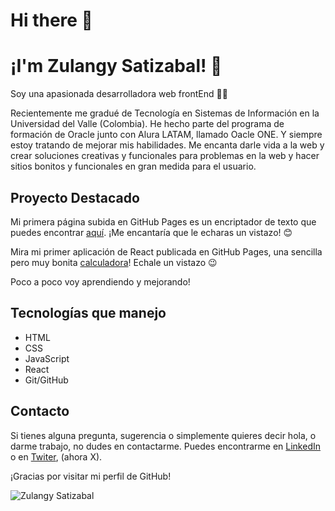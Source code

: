 # Hi there 👋

# ¡I'm Zulangy Satizabal! 🐼

Soy una apasionada desarrolladora web frontEnd 👩‍💻

<!--Echale un ojo a mi [Portafolio](https://zulangysatizabal.github.io/MiPortafolio/) 📌-->

Recientemente me gradué de Tecnología en Sistemas de Información en la Universidad del Valle (Colombia). He hecho parte del programa de formación de Oracle junto con Alura LATAM, llamado Oacle ONE. Y siempre estoy tratando de mejorar mis habilidades. Me encanta darle vida a la web y crear soluciones creativas y funcionales para problemas en la web y hacer sitios bonitos y funcionales en gran medida para el usuario.

## Proyecto Destacado

Mi primera página subida en GitHub Pages es un encriptador de texto que puedes encontrar [aquí](https://zulangysatizabal.github.io/Encriptador-de-Texto/). ¡Me encantaría que le echaras un vistazo! 😊

Mira mi primer aplicación de React publicada en GitHub Pages, una sencilla pero muy bonita [calculadora](https://zulangysatizabal.github.io/calculadora-interactiva/)! Echale un vistazo 😉

Poco a poco voy aprendiendo y mejorando!

## Tecnologías que manejo

- HTML
- CSS
- JavaScript
- React
- Git/GitHub

## Contacto

Si tienes alguna pregunta, sugerencia o simplemente quieres decir hola, o darme trabajo, no dudes en contactarme. Puedes encontrarme en [LinkedIn](https://www.linkedin.com/in/zulangy-satizabal/) o en [Twiter](https://twitter.com/ZulangySati), (ahora X).

¡Gracias por visitar mi perfil de GitHub!

![Zulangy Satizabal](https://avatars.githubusercontent.com/u/100803602?s=96&v=4  )

